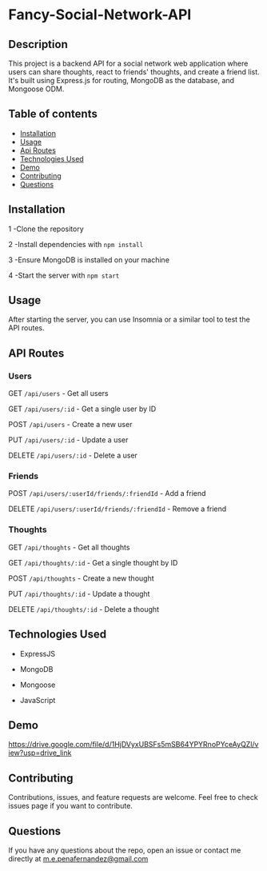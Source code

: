 # Fancy-Social-Network-API

## Description
This project is a backend API for a social network web application where users can share thoughts, react to friends' thoughts, and create a friend list. It's built using Express.js for routing, MongoDB as the database, and Mongoose ODM.

## Table of contents
- [Installation](#installation)
- [Usage](#usage)
- [Api Routes](#api-routes)
- [Technologies Used](#technologies-used)
- [Demo](#demo)
- [Contributing](#contributing)
- [Questions](#questions)


## Installation
1 -Clone the repository

2 -Install dependencies with `npm install`

3 -Ensure MongoDB is installed on your machine

4 -Start the server with `npm start`


## Usage
After starting the server, you can use Insomnia or a similar tool to test the API routes.

## API Routes

### Users
GET `/api/users` - Get all users

GET `/api/users/:id` - Get a single user by ID

POST `/api/users` - Create a new user

PUT `/api/users/:id` - Update a user

DELETE `/api/users/:id` - Delete a user

### Friends
POST `/api/users/:userId/friends/:friendId` - Add a friend

DELETE `/api/users/:userId/friends/:friendId` - Remove a friend

### Thoughts
GET `/api/thoughts` - Get all thoughts

GET `/api/thoughts/:id` - Get a single thought by ID

POST `/api/thoughts` - Create a new thought

PUT `/api/thoughts/:id` - Update a thought

DELETE `/api/thoughts/:id` - Delete a thought

## Technologies Used

- ExpressJS

- MongoDB

- Mongoose

- JavaScript

## Demo
https://drive.google.com/file/d/1HjDVyxUBSFs5mSB64YPYRnoPYceAyQZl/view?usp=drive_link

## Contributing
Contributions, issues, and feature requests are welcome. Feel free to check issues page if you want to contribute.

## Questions

If you have any questions about the repo, open an issue or contact me directly at m.e.penafernandez@gmail.com
